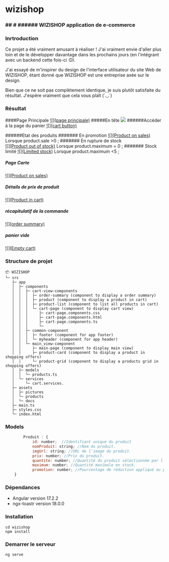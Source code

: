 # wizishop
### ## # ###### WIZISHOP application de e-commerce
### Inrtroduction

Ce projet a été vraiment amusant à réaliser ! J'ai vraiment envie d'aller plus loin et de le développer davantage dans les prochains jours (en l'intégrant avec un backend cette fois-ci :D). 

J'ai essayé de m'inspirer du design de l'interface utilisateur du site Web de WIZISHOP, étant donné que WIZISHOP est une entreprise axée sur le design.

Bien que ce ne soit pas complètement identique, je suis plutôt satisfaite du résultat. J'espère vraiment que cela vous plaît (´◡`)

### Résultat

####Page Principale
[![](page principale)](./wizishop/src/assets/doc/main-page.png)
#####En tête
[![](header)](./wizishop/src/assets/doc/header.PNG)
######Accéder à la page du panier
[![](cart button)](./wizishop/src/assets/doc/cart-btn.png)

######Etat des produits
####### En promotion 
[![](Product on sales)](./wizishop/src/assets/doc/sales.PNG)
Lorsque product.sale >0 ;
####### En rupture de stock  
[![](Product out of stock)](./wizishop/src/assets/doc/out-of-stock.PNG)
Lorsque product.maximum = 0 ;
####### Stock limité 
[![](Limited stock)](./wizishop/src/assets/doc/limited.PNG)
Lorsque product.maximum <5 ;
##### Page Carte
[![](Product on sales)](./wizishop/src/assets/doc/cart-page.png)
##### Détails de prix de produit
[![](Product in cart)](./wizishop/src/assets/doc/product-in-cart.PNG)
##### récapitulatif de la commande
[![](order summary)](./wizishop/src/assets/doc/order-summary.PNG)
##### panier vide
[![](Empty cart)](./wizishop/src/assets/doc/empty-cart.PNG)

### Structure de projet
```
📦 WIZISHOP
└─ src
   ├─ app
   │  ├─ components
   │  │  ├─ cart-view-components
   │  │  │  ├─ order-summary (component to display a order summary)
   │  │  │  ├─ product (component to display a product in cart)
   │  │  │  ├─ product-list (component to list all products in cart)
   │  │  │  └─ cart-page (component to display cart view)
   │  │  │     ├─ cart-page.components.css
   │  │  │     ├─ cart-page.components.html
   │  │  │     ├─ cart-page.components.ts
   │  │  │     └─ 
   │  │  ├─ common-component
   │  │  │  ├─ footer (component for app footer)
   │  │  │  └─ myheader (component for app header)
   │  │  └─ main_view-component
   │  │     ├─ main-page (component to display main view)
   │  │     ├─ product-card (component to display a product in shopping offers)
   │  │     └─ product-grid (component to display a products grid in shopping offers)
   │  ├─ models
   │  │  └─ products.ts
   │  └─ services
   │     └─ cart.services.
   ├─ assets
   │  ├─ pictures
   │  └─ products
   │  └─ docs
   ├─ main.ts
   ├─ styles.css
   └─ index.html
```
### Models
```javascript
		Produit : {
			id: number;  //Identifiant unique du produit
			nomProduit: string; //Nom du produit.
			imgUrl: string; //URL de l'image du produit.
			prix: number; //Prix du produit.
			quantite: number; //Quantité du produit sélectionnée par l'utilisateur (pas très optimal de la stocker ici :D).
			maximum: number; //Quantité maximale en stock.
			promotion: number; //Pourcentage de réduction appliqué au produit.
	}

```
### Dépendances
- Angular version 17.2.2
- ngx-toastr version 18.0.0

### Installation
    cd wizishop
    npm install
### Demarrer le serveur
    ng serve
